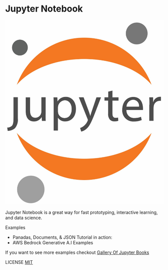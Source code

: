 # Jupyter Notebook
![Alt Text](./assets/1200px-Jupyter_logo.svg.jpg)

Jupyter Notebook is a great way for fast prototyping, interactive learning, and data science.

Examples
 - Panadas, Documents, & JSON Tutorial in action:
 - AWS Bedrock Generative A.I Examples

If you want to see more examples checkout [Gallery Of Jupyter Books](https://executablebooks.org/en/latest/gallery/)

LICENSE [MIT](./LICENSE)
